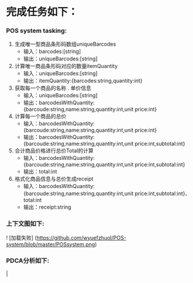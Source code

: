 # 完成任务如下：
### POS system tasking:
1. 生成唯一型商品条形码数组uniqueBarcodes
    - 输入：barcodes:[string]
    - 输出：uniqueBarcodes:[string]
2. 计算唯一商品条形码对应的数量itemQuantity
    - 输入：uniqueBarcodes:[string]
    - 输出：itemQuantity:{barcodes:string,quantity:int}
3. 获取每一个商品的名称 . 单价信息
    - 输入：uniqueBarcodes:[string]
    - 输出：barcodesWithQuantity:{barcoude:string,name:string,quantity:int,unit price:int}
4. 计算每一个商品的总价
    - 输入：barcodesWithQuantity:{barcoude:string,name:string,quantity:int,unit price:int}
    - 输出：barcodesWithQuantity:{barcoude:string,name:string,quantity:int,unit price:int,subtotal:int}
5. 合计商品价格进行总价Total的计算
    - 输入：barcodesWithQuantity:{barcoude:string,name:string,quantity:int,unit price:int,subtotal:int}
    - 输出：total:int
6. 格式化商品信息与总价生成receipt
    - 输入：barcodesWithQuantity:{barcoude:string,name:string,quantity:int,unit price:int,subtotal:int}、total:int
    - 输出：receipt:string
### 上下文图如下:
! [加载失败] (https://github.com/wyuefzhuol/POS-system/blob/master/POSsystem.png)
### PDCA分析如下:
| 